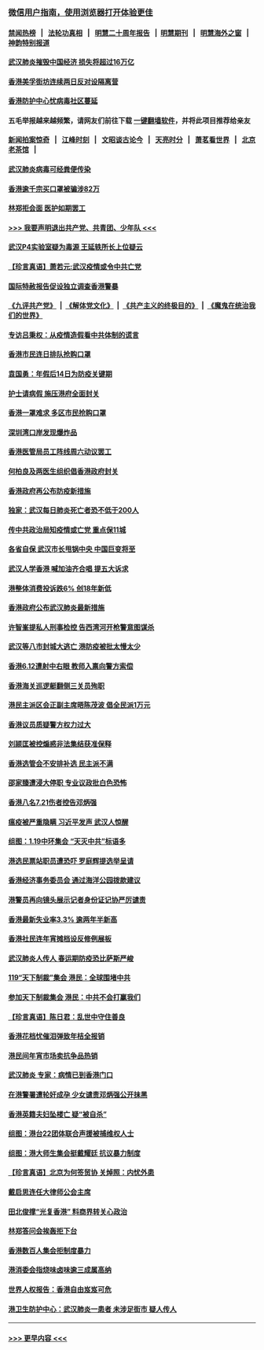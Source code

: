 ### [微信用户指南，使用浏览器打开体验更佳](https://github.com/gfw-breaker/banned-news1/blob/master/indexes/wechat-guide.md?t=0)
#### [禁闻热榜](热点新闻.md?t=0)  &nbsp;&nbsp;|&nbsp;&nbsp; [法轮功真相](https://github.com/gfw-breaker/truth/blob/master/README.md?t=0) &nbsp;&nbsp;|&nbsp;&nbsp; [明慧二十周年报告](https://github.com/gfw-breaker/mh-reports/blob/master/README.md?t=0) &nbsp;&nbsp;|&nbsp;&nbsp;[明慧期刊](https://github.com/gfw-breaker/mh-qikan) &nbsp;&nbsp;|&nbsp;&nbsp; [明慧海外之窗](https://github.com/gfw-breaker/mh-news/blob/master/README.md?t=0) &nbsp;&nbsp;|&nbsp;&nbsp; [神韵特别报道](https://github.com/gfw-breaker/mh-news/blob/master/shenyun.md?t=0)
#### [武汉肺炎摧毁中国经济 损失将超过16万亿](../pages/nsc415/n11839723.md?t=02040233) 
#### [香港美孚街坊连续两日反对设隔离营](../pages/nsc415/n11839962.md?t=02040233) 
#### [香港防护中心忧病毒社区蔓延](../pages/nsc415/n11839933.md?t=02040233) 
#### 五毛举报越来越频繁，请网友们前往下载 [一键翻墙软件](https://github.com/gfw-breaker/ssr-accounts)，并将此项目推荐给亲友
#### [新闻拍案惊奇](https://github.com/gfw-breaker/banned-news1/blob/master/pages/link4.md) &nbsp;&nbsp;|&nbsp;&nbsp; [江峰时刻](https://github.com/gfw-breaker/banned-news1/blob/master/pages/link4.md) &nbsp;&nbsp;|&nbsp;&nbsp; [文昭谈古论今](https://github.com/gfw-breaker/banned-news1/blob/master/pages/link4.md) &nbsp;&nbsp;|&nbsp;&nbsp; [天亮时分](https://github.com/gfw-breaker/banned-news1/blob/master/pages/link4.md) &nbsp;&nbsp;|&nbsp;&nbsp; [萧茗看世界](https://github.com/gfw-breaker/banned-news1/blob/master/pages/link4.md) &nbsp;&nbsp;|&nbsp;&nbsp; [北京老茶馆](https://github.com/gfw-breaker/banned-news1/blob/master/pages/link4.md) &nbsp;&nbsp;|&nbsp;&nbsp; 
#### [武汉肺炎病毒可经粪便传染](../pages/nsc415/n11839939.md?t=02040233) 
#### [香港逾千宗买口罩被骗涉82万](../pages/nsc415/n11839914.md?t=02040233) 
#### [林郑拒会面 医护如期罢工](../pages/nsc415/n11839892.md?t=02040233) 
#### [>>> 我要声明退出共产党、共青团、少年队 <<<](https://github.com/begood0513/goodnews/blob/master/quit/letter.md) 
#### [武汉P4实验室疑为毒源 王延轶所长上位疑云](../pages/nsc415/n11835543.md?t=02040233) 
#### [【珍言真语】萧若元:武汉疫情或令中共亡党](../pages/nsc415/n11829394.md?t=02040233) 
#### [国际特赦报告促设独立调查香港警暴](../pages/nsc415/n11833845.md?t=02040233) 
#### [《九评共产党》](https://github.com/begood0513/9ping.md/blob/master/README.md) &nbsp;|&nbsp; [《解体党文化》](../../../../jtdwh.md/blob/master/README.md)  &nbsp;|&nbsp; [《共产主义的终极目的》](../../../../gczydzjmd.md/blob/master/README.md) &nbsp;|&nbsp; [《魔鬼在统治我们的世界》](../../../../mgztzwmdsj.md/blob/master/README.md) 
#### [专访吕秉权：从疫情造假看中共体制的谎言](../pages/nsc415/n11833813.md?t=02040233) 
#### [香港市民连日排队抢购口罩](../pages/nsc415/n11833794.md?t=02040233) 
#### [袁国勇：年假后14日为防疫关键期](../pages/nsc415/n11831088.md?t=02040233) 
#### [护士请病假 施压港府全面封关](../pages/nsc415/n11831030.md?t=02040233) 
#### [香港一罩难求 多区市民抢购口罩](../pages/nsc415/n11831002.md?t=02040233) 
#### [深圳湾口岸发现爆炸品](../pages/nsc415/n11828802.md?t=02040233) 
#### [香港医管局员工阵线周六动议罢工](../pages/nsc415/n11828762.md?t=02040233) 
#### [何柏良及两医生组织倡香港政府封关](../pages/nsc415/n11828749.md?t=02040233) 
#### [香港政府再公布防疫新措施](../pages/nsc415/n11828716.md?t=02040233) 
#### [独家：武汉每日肺炎死亡者恐不低于200人](../pages/nsc415/n11828240.md?t=02040233) 
#### [传中共政治局知疫情或亡党 重点保11城](../pages/nsc415/n11828145.md?t=02040233) 
#### [各省自保 武汉市长甩锅中央 中国巨变将至](../pages/nsc415/n11828021.md?t=02040233) 
#### [武汉人学香港 喊加油齐合唱 提五大诉求](../pages/nsc415/n11827046.md?t=02040233) 
#### [港整体消费投诉跌6% 创18年新低](../pages/nsc415/n11817280.md?t=02040233) 
#### [香港政府公布武汉肺炎最新措施](../pages/nsc415/n11817152.md?t=02040233) 
#### [许智峯提私人刑事检控 告西湾河开枪警意图谋杀](../pages/nsc415/n11817132.md?t=02040233) 
#### [武汉等八市封城大逃亡 港防疫被批太慢太少](../pages/nsc415/n11817058.md?t=02040233) 
#### [香港6.12遭射中右眼 教师入禀向警方索偿](../pages/nsc415/n11814678.md?t=02040233) 
#### [香港海关巡逻艇翻侧三关员殉职](../pages/nsc415/n11814604.md?t=02040233) 
#### [港民主派区会正副主席晤陈茂波 倡全民派1万元](../pages/nsc415/n11814582.md?t=02040233) 
#### [香港议员质疑警方权力过大](../pages/nsc415/n11814560.md?t=02040233) 
#### [刘颕匡被控煽惑非法集结获准保释](../pages/nsc415/n11811727.md?t=02040233) 
#### [香港选管会不安排补选 民主派不满](../pages/nsc415/n11811691.md?t=02040233) 
#### [邵家臻遭浸大停职 专业议政批白色恐怖](../pages/nsc415/n11811670.md?t=02040233) 
#### [香港八名7.21伤者控告邓炳强](../pages/nsc415/n11811623.md?t=02040233) 
#### [瘟疫被严重隐瞒 习近平发声 武汉人惊醒](../pages/nsc415/n11811186.md?t=02040233) 
#### [组图：1.19中环集会 “天灭中共”标语多](../pages/nsc415/n11809514.md?t=02040233) 
#### [港选民票站职员遭恐吓 罗庭辉提选举呈请](../pages/nsc415/n11808914.md?t=02040233) 
#### [香港经济事务委员会 通过海洋公园拨款建议](../pages/nsc415/n11808906.md?t=02040233) 
#### [港警员再向镜头展示记者身份证记协严厉谴责](../pages/nsc415/n11808888.md?t=02040233) 
#### [香港最新失业率3.3% 逾两年半新高](../pages/nsc415/n11808887.md?t=02040233) 
#### [香港社民连年宵摊档设反修例展板](../pages/nsc415/n11808857.md?t=02040233) 
#### [武汉肺炎人传人 春运期防疫恐比萨斯严峻](../pages/nsc415/n11808739.md?t=02040233) 
#### [119“天下制裁”集会 港民：全球围堵中共](../pages/nsc415/n11806318.md?t=02040233) 
#### [参加天下制裁集会 港民：中共不会打赢我们](../pages/nsc415/n11806596.md?t=02040233) 
#### [【珍言真语】陈日君：乱世中守住善良](../pages/nsc415/n11806247.md?t=02040233) 
#### [香港花档忧催泪弹致年桔全报销](../pages/nsc415/n11806130.md?t=02040233) 
#### [港民间年宵市场卖抗争品热销](../pages/nsc415/n11806073.md?t=02040233) 
#### [武汉肺炎 专家：病情已到香港门口](../pages/nsc415/n11806020.md?t=02040233) 
#### [在港警署遭轮奸成孕 少女谴责邓炳强公开抹黑](../pages/nsc415/n11805981.md?t=02040233) 
#### [香港英籍夫妇坠楼亡 疑“被自杀”](../pages/nsc415/n11805937.md?t=02040233) 
#### [组图：港台22团体联合声援被捕维权人士](../pages/nsc415/n11801834.md?t=02040233) 
#### [组图：港大师生集会挺戴耀廷 抗议暴力制度](../pages/nsc415/n11799298.md?t=02040233) 
#### [【珍言真语】北京为何签贸协 关焯照：内忧外患](../pages/nsc415/n11799790.md?t=02040233) 
#### [戴启思连任大律师公会主席](../pages/nsc415/n11799306.md?t=02040233) 
#### [田北俊撑“光复香港” 料商界转关心政治](../pages/nsc415/n11799287.md?t=02040233) 
#### [林郑答问会挨轰拒下台](../pages/nsc415/n11799261.md?t=02040233) 
#### [香港数百人集会拒制度暴力](../pages/nsc415/n11796941.md?t=02040233) 
#### [港消委会指烧味卤味逾三成属高纳](../pages/nsc415/n11796815.md?t=02040233) 
#### [世界人权报告：香港自由岌岌可危](../pages/nsc415/n11796873.md?t=02040233) 
#### [港卫生防护中心：武汉肺炎一患者 未涉足街市 疑人传人](../pages/nsc415/n11796789.md?t=02040233) 

----
#### [ >>> 更早内容 <<< ](../indexes/nsc415-earlier.md)
